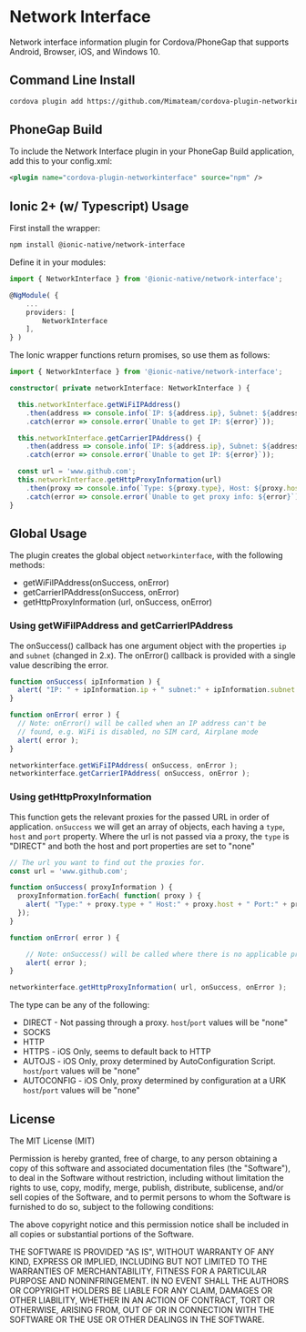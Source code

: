 # Network Interface

Network interface information plugin for Cordova/PhoneGap that supports Android, Browser, iOS, and Windows 10.

## Command Line Install

```sh
cordova plugin add https://github.com/Mimateam/cordova-plugin-networkinterface
```

## PhoneGap Build

To include the Network Interface plugin in your PhoneGap Build application, add this to your config.xml:

```xml
<plugin name="cordova-plugin-networkinterface" source="npm" />
```

## Ionic 2+ (w/ Typescript) Usage

First install the wrapper:

```sh
npm install @ionic-native/network-interface
```

Define it in your modules:

```ts
import { NetworkInterface } from '@ionic-native/network-interface';

@NgModule( {
    ...
    providers: [
        NetworkInterface
    ],
} )
```

The Ionic wrapper functions return promises, so use them as follows:

```typescript
import { NetworkInterface } from '@ionic-native/network-interface';

constructor( private networkInterface: NetworkInterface ) {

  this.networkInterface.getWiFiIPAddress()
    .then(address => console.info(`IP: ${address.ip}, Subnet: ${address.subnet}`))
    .catch(error => console.error(`Unable to get IP: ${error}`));

  this.networkInterface.getCarrierIPAddress() {
    .then(address => console.info(`IP: ${address.ip}, Subnet: ${address.subnet}`))
    .catch(error => console.error(`Unable to get IP: ${error}`));

  const url = 'www.github.com';
  this.networkInterface.getHttpProxyInformation(url)
    .then(proxy => console.info(`Type: ${proxy.type}, Host: ${proxy.host}, Port: ${proxy.port}`))
    .catch(error => console.error(`Unable to get proxy info: ${error}`));
}
```

## Global Usage

The plugin creates the global object `networkinterface`, with the following methods:

* getWiFiIPAddress(onSuccess, onError)
* getCarrierIPAddress(onSuccess, onError)
* getHttpProxyInformation (url, onSuccess, onError)

### Using getWiFiIPAddress and getCarrierIPAddress

The onSuccess() callback has one argument object with the properties `ip` and `subnet` (changed in 2.x). The onError() callback is provided with a single value describing the error.

```javascript
function onSuccess( ipInformation ) {
  alert( "IP: " + ipInformation.ip + " subnet:" + ipInformation.subnet );
}

function onError( error ) {
  // Note: onError() will be called when an IP address can't be
  // found, e.g. WiFi is disabled, no SIM card, Airplane mode
  alert( error );
}

networkinterface.getWiFiIPAddress( onSuccess, onError );
networkinterface.getCarrierIPAddress( onSuccess, onError );
```

### Using getHttpProxyInformation

This function gets the relevant proxies for the passed URL in order of application. `onSuccess` we will get an array of objects, each having a `type`, `host` and `port` property. Where the url is not passed via a proxy, the `type` is "DIRECT" and both the host and port properties are set to "none"

```javascript
// The url you want to find out the proxies for.
const url = 'www.github.com';

function onSuccess( proxyInformation ) {
  proxyInformation.forEach( function( proxy ) {
    alert( "Type:" + proxy.type + " Host:" + proxy.host + " Port:" + proxt.port );
  });
}

function onError( error ) {

    // Note: onSuccess() will be called where there is no applicable proxy, not onError.
    alert( error );
}

networkinterface.getHttpProxyInformation( url, onSuccess, onError );
```

The type can be any of the following:
* DIRECT - Not passing through a proxy. `host`/`port` values will be "none"
* SOCKS
* HTTP
* HTTPS - iOS Only, seems to default back to HTTP
* AUTOJS - iOS Only, proxy determined by AutoConfiguration Script. `host`/`port` values will be "none"
* AUTOCONFIG - iOS Only, proxy determined by configuration at a URK `host`/`port` values will be "none"

## License

The MIT License (MIT)

Permission is hereby granted, free of charge, to any person obtaining a copy
of this software and associated documentation files (the "Software"), to deal
in the Software without restriction, including without limitation the rights
to use, copy, modify, merge, publish, distribute, sublicense, and/or sell
copies of the Software, and to permit persons to whom the Software is
furnished to do so, subject to the following conditions:

The above copyright notice and this permission notice shall be included in
all copies or substantial portions of the Software.

THE SOFTWARE IS PROVIDED "AS IS", WITHOUT WARRANTY OF ANY KIND, EXPRESS OR
IMPLIED, INCLUDING BUT NOT LIMITED TO THE WARRANTIES OF MERCHANTABILITY,
FITNESS FOR A PARTICULAR PURPOSE AND NONINFRINGEMENT. IN NO EVENT SHALL THE
AUTHORS OR COPYRIGHT HOLDERS BE LIABLE FOR ANY CLAIM, DAMAGES OR OTHER
LIABILITY, WHETHER IN AN ACTION OF CONTRACT, TORT OR OTHERWISE, ARISING FROM,
OUT OF OR IN CONNECTION WITH THE SOFTWARE OR THE USE OR OTHER DEALINGS IN
THE SOFTWARE.
